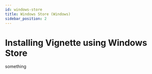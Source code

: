 ```yaml
---
id: windows-store
title: Windows Store (Windows)
sidebar_position: 2
---
```


# Installing Vignette using Windows Store

something